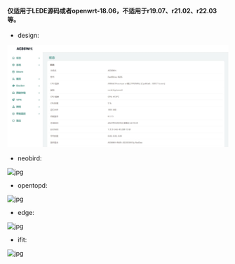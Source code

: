 #### 仅适用于LEDE源码或者openwrt-18.06，不适用于r19.07、r21.02、r22.03等。

* design:

![jpg](./preview/design.jpg)

* neobird:

![jpg](./preview/neobird.png)

* opentopd:

![jpg](./preview/opentopd.png)

* edge:

![jpg](./preview/edge.png)

* ifit:

![jpg](./preview/ifit.png)

